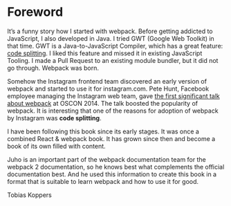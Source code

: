 # Foreword

It’s a funny story how I started with webpack. Before getting addicted to JavaScript, I also developed in Java. I tried GWT (Google Web Toolkit) in that time. GWT is a Java-to-JavaScript Compiler, which has a great feature: [code splitting](http://www.gwtproject.org/doc/latest/DevGuideCodeSplitting.html). I liked this feature and missed it in existing JavaScript Tooling. I made a Pull Request to an existing module bundler, but it did not go through. Webpack was born.

Somehow the Instagram frontend team discovered an early version of webpack and started to use it for instagram.com. Pete Hunt, Facebook employee managing the Instagram web team, gave [the first significant talk about webpack](https://www.youtube.com/watch?v=VkTCL6Nqm6Y) at OSCON 2014. The talk boosted the popularity of webpack. It is interesting that one of the reasons for adoption of webpack by Instagram was **code splitting**.

I have been following this book since its early stages. It was once a combined React & webpack book. It has grown since then and become a book of its own filled with content.

Juho is an important part of the webpack documentation team for the webpack 2 documentation, so he knows best what complements the official documentation best. And he used this information to create this book in a format that is suitable to learn webpack and how to use it for good.

Tobias Koppers
